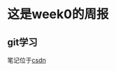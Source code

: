 # 这是week0的周报 

## **git学习**

笔记位于[csdn](https://blog.csdn.net/hycccccch/article/details/140087550?spm=1001.2014.3001.5501)
